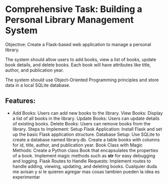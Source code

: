 # Comprehensive Task: Building a Personal Library Management System

Objective: Create a Flask-based web application to manage a personal library. 

The system should allow users to add books, view a list of books, update book details, and delete books. Each book will have attributes like title, author, and publication year. 

The system should use Object-Oriented Programming principles and store data in a local SQLite database.

## Features:
* Add Books: Users can add new books to the library.
View Books: Display a list of all books in the library.
Update Books: Users can update details of existing books.
Delete Books: Users can remove books from the library.
Steps to Implement:
Setup Flask Application:
Install Flask and set up the basic Flask application structure.
Database Setup:
Use SQLite to create a database named library.db.
Create a table books with columns for id, title, author, and publication year.
Book Class with Magic Methods:
Create a Python class Book that encapsulates the properties of a book.
Implement magic methods such as __str__ for easy debugging and logging.
Flask Routes to Handle Requests:
Implement routes to handle adding, viewing, updating, and deleting books.
Cualquier duda me avisan y si le quieren agregar mas cosas tambien pueden la idea es experimentar
